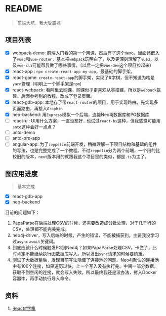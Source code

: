 # README

> 前端大坑，我大受震撼


## 项目列表

- [x] webpack-demo: 前端入门看的第一个网课，然后有了这个`demo`。里面还嵌入了`vue3`和`vue-router`，基本把`webpack`玩明白了，以及更深刻理解了`vue3`，以及`vue-cli`可能帮我做了哪些事情。（以后一定把`vue-dev`这个项目捡起来）
- [x] react-app : `npx create-react-app my-app`，最基础的脚手架。
- [x] react-game: `create-react-app`的脚手架，实现了#字棋，但不知道为啥是`yarn`管理（明明上一个脚手架是`npm`)
- [x] react-webpack: 看阿里云网课，网课似乎更喜欢从零搭建，所以是`webpack`搭建。后面参考别的教程，改成了登录页面。 
- [x] react-gdb-app: 本地存了带`react-router`的项目，用于实现路由。先实现多页面路由，再接入`Graphin`
- [x] neo-backend: 用`Express`模拟一个后端，连接Neo4j数据库和PG数据库
- [ ] react-ui: UI用什么方案，一直没想好...也试过`react-bs`这种，但我感觉可能用`antd`这种会好一点点？
- [ ] antd-demo
- [ ] antd-pro-app
- [ ] angular-app: 为了`zeppelin`前端开发，稍微理解一下项目结构和基础的组件的写法，也是完整完成了一个教程。不过`zeppelin`分为两个前端，一个用的比较旧的版本，`next`版本用的就跟我这个项目里的类似，都是`.ts`为主了。

## 图应用进度

> 基本完成

- [x] react-gdb-app
- [x] neo-backend

目前的问题如下：

1. PapaParse在后端处理CSV的时候，还需要改造成分批处理，对于几千行的CSV，处理都不能完美完成。
2. neo4j-driver，写入后端的时候，产生的错误，不能被捕获到。主要我没学习过`async` `await`关键词。
3. 到底应该什么时候触发PG到Neo4j？如果PapaParse处理CSV，卡住了，此时肯定不能继续执行图数据库写入。所以发出`sync`请求的时候要慎重。
4. 测试了大数据量后，发现目前写法隐藏了连接池的问题。Neo4j默认的连接池中有100个连接，如果遍历过快，上一个写入没有执行完。中间一部分数据，获取不到空闲的连接，就会写入失败。所以最终我还是没办法，拷入Docker容器中，再手动执行导入命令。

## 资料

1. [React#字棋](https://reactjs.org/tutorial/tutorial.html)